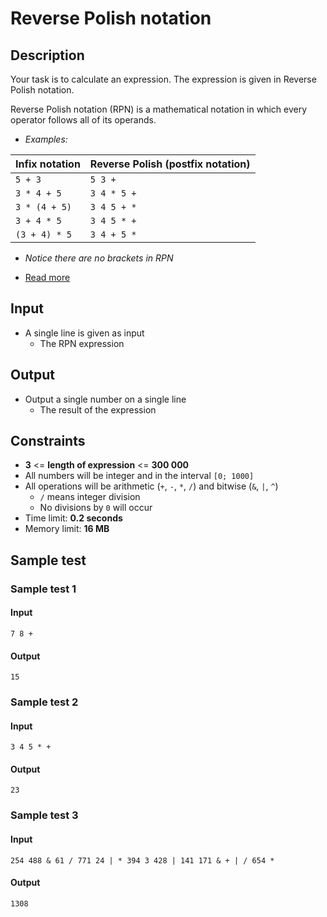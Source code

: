 # Reverse Polish notation

## Description
Your task is to calculate an expression. The expression is given in Reverse Polish notation.

Reverse Polish notation (RPN) is a mathematical notation in which every operator follows all of its operands.

- _Examples:_

| Infix notation | Reverse Polish (postfix notation) |
|:---------------|:----------------------------------|
| `5 + 3`        | `5 3 +`                           |
| `3 * 4 + 5`    | `3 4 * 5 +`                       |
| `3 * (4 + 5)`  | `3 4 5 + *`                       |
| `3 + 4 * 5`    | `3 4 5 * +`                       |
| `(3 + 4) * 5`  | `3 4 + 5 *`                       |

- _Notice there are no brackets in RPN_

- [Read more](https://en.wikipedia.org/wiki/Reverse_Polish_notation)

## Input
- A single line is given as input
  - The RPN expression

## Output
- Output a single number on a single line
  - The result of the expression

## Constraints
- **3** <= **length of expression** <= **300 000**
- All numbers will be integer and in the interval `[0; 1000]`
- All operations will be arithmetic (`+`, `-`, `*`, `/`) and bitwise (`&`, `|`, `^`)
  - `/` means integer division
  - No divisions by `0` will occur
- Time limit: **0.2 seconds**
- Memory limit: **16 MB**

## Sample test

### Sample test 1

#### Input
```
7 8 +
```

#### Output
```
15
```

### Sample test 2

#### Input
```
3 4 5 * +
```

#### Output
```
23
```

### Sample test 3

#### Input
```
254 488 & 61 / 771 24 | * 394 3 428 | 141 171 & + | / 654 *
```

#### Output
```
1308
```
